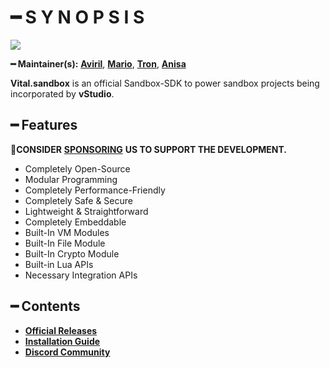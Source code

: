 # ━ S Y N O P S I S

![](https://cdn.discordapp.com/attachments/867657575725269003/907028708823539712/vStudio.png)

**━ Maintainer(s):** [**Aviril**](https://github.com/Aviril), [**Mario**](https://github.com/OvileAmriam), [**Tron**](https://github.com/OvileAmriam), [**Anisa**](https://github.com/Anisa-Nur)

**Vital.sandbox** is an official Sandbox-SDK to power sandbox projects being incorporated by **vStudio**.

## ━ Features

💎**CONSIDER** [**SPONSORING**](https://ko-fi.com/ovStudio) **US TO SUPPORT THE DEVELOPMENT.**

* Completely Open-Source
* Modular Programming
* Completely Performance-Friendly
* Completely Safe & Secure
* Lightweight & Straightforward
* Completely Embeddable
* Built-In VM Modules
* Built-In File Module
* Built-In Crypto Module
* Built-in Lua APIs
* Necessary Integration APIs

## ━ Contents

* [**Official Releases**](https://github.com/ov-studio/Vital.sandbox/releases)
* [**Installation Guide**](https://github.com/ov-studio/Vital.sandbox/wiki)
* [**Discord Community**](http://discord.gg/sVCnxPW)
